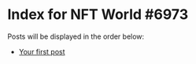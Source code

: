 # Index for NFT World #6973
Posts will be displayed in the order below:

- [Your first post](./001-first.md)

